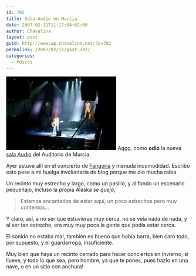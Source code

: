 ```yaml
---
id: 782
title: Sala Audio en Murcia
date: 2007-02-11T11:17:04+02:00
author: Chavalina
layout: post
guid: http://www.wp.chavalina.net/?p=782
permalink: /2007/02/11/post-782/
categories:
  - Música
---
```

<img class="imgizqda" src="/imagenes/fotos/fangoria-audio.jpg" alt="Fangoria actuando en la nueva sala Audio" /> Aggg, como **odio** la nueva <a href="http://audiosolodirecto.com/" target="_blank">sala Audio</a> del Auditorio de Murcia.

Ayer estuve allí en el concierto de <a href="http://www.fangoria.es/" target="_blank">Fangoria</a> y menuda incomodidad. Escribo esto pese a mi huelga involuntaria de blog porque me dio mucha rabia. 

Un recinto muy estrecho y largo, como un pasillo, y al fondo un escenario peque&ntilde;ajo, incluso la propia Alaska _se quejó_, 

> Estamos encantados de estar aquí, un poco estrechos pero muy contentos…

Y claro, así, a no ser que estuvieras muy cerca, no se veía nada de nada, y al ser tan estrecho, era muy muy poca la gente que podía estar cerca.

El sonido no estaba mal, también es bueno que había barra, bien caro todo, por supuesto, y el guardarropa, insuficiente. 

Muy bien que haya un recinto cerrado para hacer conciertos en invierno, si llueve, y todo lo que sea, pero hombre, ya que te pones, pues hazlo en una nave, o en un sitio con anchura!